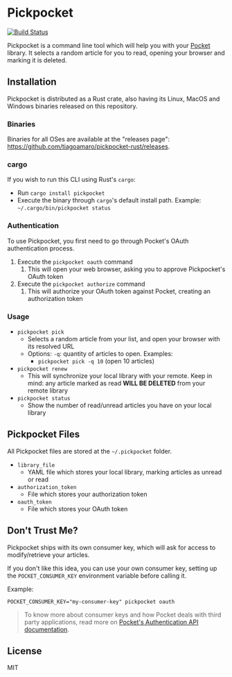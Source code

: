 # Pickpocket

[![Build Status](https://travis-ci.com/tiagoamaro/pickpocket-rust.svg?branch=master)](https://travis-ci.com/tiagoamaro/pickpocket-rust)

Pickpocket is a command line tool which will help you with your [Pocket](http://getpocket.com/) library. It selects a random article for you to read, opening your browser and marking it is deleted. 

## Installation

Pickpocket is distributed as a Rust crate, also having its Linux, MacOS and Windows binaries released on this repository.

### Binaries

Binaries for all OSes are available at the "releases page": https://github.com/tiagoamaro/pickpocket-rust/releases.

### cargo

If you wish to run this CLI using Rust's `cargo`:
  - Run `cargo install pickpocket`
  - Execute the binary through `cargo`'s default install path. Example: `~/.cargo/bin/pickpocket status`

### Authentication

To use Pickpocket, you first need to go through Pocket's OAuth authentication process.

1. Execute the `pickpocket oauth` command
    1. This will open your web browser, asking you to approve Pickpocket's OAuth token
2. Execute the `pickpocket authorize` command
    1. This will authorize your OAuth token against Pocket, creating an authorization token
    
### Usage

- `pickpocket pick`
    - Selects a random article from your list, and open your browser with its resolved URL
    - Options: `-q`: quantity of articles to open. Examples:
        - `pickpocket pick -q 10` (open 10 articles)
- `pickpocket renew`
    - This will synchronize your local library with your remote. Keep in mind: any article marked as read **WILL BE DELETED** from your remote library
- `pickpocket status`
    - Show the number of read/unread articles you have on your local library

## Pickpocket Files

All Pickpocket files are stored at the `~/.pickpocket` folder.

- `library_file`
    - YAML file which stores your local library, marking articles as unread or read
- `authorization_token`
    - File which stores your authorization token
- `oauth_token`
    - File which stores your OAuth token

## Don't Trust Me?

Pickpocket ships with its own consumer key, which will ask for access to modify/retrieve your articles.
 
If you don't like this idea, you can use your own consumer key, setting up the `POCKET_CONSUMER_KEY` environment variable before calling it.

Example:

`POCKET_CONSUMER_KEY="my-consumer-key" pickpocket oauth`
 
> To know more about consumer keys and how Pocket deals with third party applications, read more on [Pocket's Authentication API documentation](https://getpocket.com/developer/docs/authentication). 

## License

MIT
